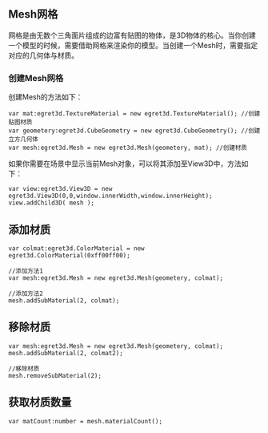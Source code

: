 
## Mesh网格

网格是由无数个三角面片组成的边富有贴图的物体，是3D物体的核心。当你创建一个模型的时候，需要借助网格来渲染你的模型。当创建一个Mesh时，需要指定对应的几何体与材质。

### 创建Mesh网格

创建Mesh的方法如下：

```
var mat:egret3d.TextureMaterial = new egret3d.TextureMaterial(); //创建贴图材质
var geometery:egret3d.CubeGeometry = new egret3d.CubeGeometry(); //创建立方几何体
var mesh:egret3d.Mesh = new egret3d.Mesh(geometery, mat); //创建材质
```

如果你需要在场景中显示当前Mesh对象，可以将其添加至View3D中，方法如下：

```
var view:egret3d.View3D = new egret3d.View3D(0,0,window.innerWidth,window.innerHeight);
view.addChild3D( mesh );
```

## 添加材质

```
var colmat:egret3d.ColorMaterial = new egret3d.ColorMaterial(0xff00ff00);

//添加方法1
var mesh:egret3d.Mesh = new egret3d.Mesh(geometery, colmat);

//添加方法2
mesh.addSubMaterial(2, colmat);
```

## 移除材质

```
var mesh:egret3d.Mesh = new egret3d.Mesh(geometery, colmat);
mesh.addSubMaterial(2, colmat2);

//移除材质
mesh.removeSubMaterial(2);
```

## 获取材质数量

```
var matCount:number = mesh.materialCount();
```

